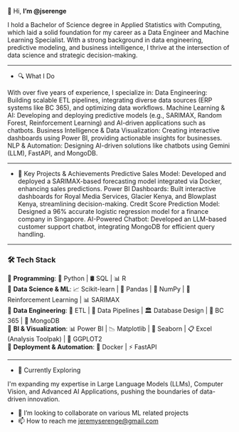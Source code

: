 👋 Hi, **I’m @jserenge**

I hold a Bachelor of Science degree in Applied Statistics with Computing, which laid a solid foundation for my career as a Data Engineer and Machine Learning Specialist. With a strong background in data engineering, predictive modeling, and business intelligence, I thrive at the intersection of data science and strategic decision-making.

---

- 🔍 What I Do

With over five years of experience, I specialize in:
Data Engineering: Building scalable ETL pipelines, integrating diverse data sources (ERP systems like BC 365), and optimizing data workflows.
Machine Learning & AI: Developing and deploying predictive models (e.g., SARIMAX, Random Forest, Reinforcement Learning) and AI-driven applications such as chatbots.
Business Intelligence & Data Visualization: Creating interactive dashboards using Power BI, providing actionable insights for businesses.
NLP & Automation: Designing AI-driven solutions like chatbots using Gemini (LLM), FastAPI, and MongoDB.

---

- 🚀 Key Projects & Achievements
Predictive Sales Model: Developed and deployed a SARIMAX-based forecasting model integrated via Docker, enhancing sales predictions.
Power BI Dashboards: Built interactive dashboards for Royal Media Services, Glacier Kenya, and Blowplast Kenya, streamlining decision-making.
Credit Score Prediction Model: Designed a 96% accurate logistic regression model for a finance company in Singapore.
AI-Powered Chatbot: Developed an LLM-based customer support chatbot, integrating MongoDB for efficient query handling.

---

### 🛠️ Tech Stack  
🔹 **Programming**: 🐍 Python | 🛢️ SQL | 📊 R  
🔹 **Data Science & ML**: 📈 Scikit-learn | 🐼 Pandas | 🔢 NumPy | 🤖 Reinforcement Learning | 📊 SARIMAX  
🔹 **Data Engineering**: 🔄 ETL | 📂 Data Pipelines | 🏛️ Database Design | 🏢 BC 365 | 🍃 MongoDB  
🔹 **BI & Visualization**: 📊 Power BI | 📉 Matplotlib | 🌊 Seaborn | 📋 Excel (Analysis Toolpak) | 📌 GGPLOT2  
🔹 **Deployment & Automation**: 🐳 Docker | ⚡ FastAPI  

---

- 🌱 Currently Exploring

I'm expanding my expertise in Large Language Models (LLMs), Computer Vision, and Advanced AI Applications, pushing the boundaries of data-driven innovation.
- 💞️ I’m looking to collaborate on various ML related projects 
- 📫 How to reach me jeremyserenge@gmail.com 
